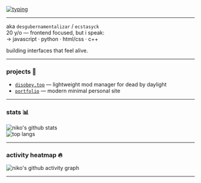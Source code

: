 <!-- typing effect -->
[![typing](https://readme-typing-svg.herokuapp.com?font=Fira+Code&pause=1000&color=58A6FF&center=true&vCenter=true&multiline=true&width=435&lines=hi+i'm+niko;aka+desgubernamentalizar+%2F+ecstasyck;20+y%2Fo+front-end+focused+dev)](https://github.com/nikoriki)

---

aka `desgubernamentalizar` / `ecstasyck`  
20 y/o — frontend focused, but i speak:  
→ javascript · python · html/css · c++

building interfaces that feel alive.

---

### projects 🧪

- [`disobey.top`](https://disobey.top) — lightweight mod manager for dead by daylight  
- [`portfolio`](https://nikota.dev) — modern minimal personal site  

---

### stats 📊

![niko's github stats](https://github-readme-stats.vercel.app/api?username=nikoriki&show_icons=true&hide_title=true&hide=prs&theme=tokyonight&icon_color=58a6ff)  
![top langs](https://github-readme-stats.vercel.app/api/top-langs/?username=nikoriki&layout=compact&theme=tokyonight)

---

### activity heatmap 🔥

![niko's github activity graph](https://github-readme-activity-graph.vercel.app/graph?username=nikoriki&theme=tokyo-night&hide_border=true)

---
